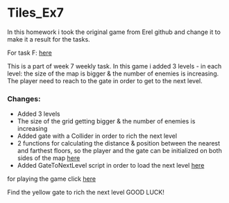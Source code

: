# Tiles_Ex7
In this homework i took the original game from Erel github and change it to make it a result for the tasks.

For task F: [here](https://github.com/LeveI-Up/Tiles_Ex7/blob/main/%D7%9E%D7%98%D7%9C%D7%94%207.pdf)

This is a part of week 7 weekly task.
In this game i added 3 levels - in each level: the size of the map is bigger & the number of enemies is increasing.
The player need to reach to the gate in order to get to the next level.
### Changes:
  * Added 3 levels
  * The size of the grid getting bigger & the number of enemies is increasing
  * Added gate with a Collider in order to rich the next level
  * 2 functions for calculating the distance & position between the nearest and farthest floors, so the player and the gate can be initialized on both sides of the map [here](https://github.com/LeveI-Up/Tiles_Ex7/blob/main/Assets/Scripts/4-generation/TilemapCaveGenerator.cs)
  * Added GateToNextLevel script in order to load the next level [here](https://github.com/LeveI-Up/Tiles_Ex7/blob/main/Assets/Scripts/4-generation/GateToNextLevel.cs)
 
  for playing the game click [here](https://almogre.itch.io/tiles-ex7) 
  
  Find the yellow gate to rich the next level GOOD LUCK!
